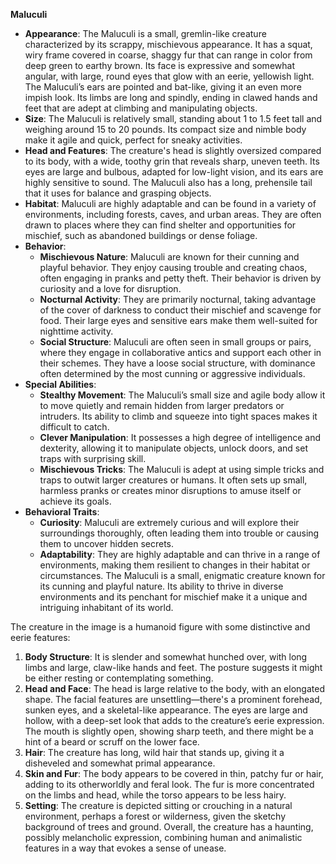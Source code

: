 **Maluculi**

- **Appearance**: The Maluculi is a small, gremlin-like creature characterized by its scrappy, mischievous appearance. It has a squat, wiry frame covered in coarse, shaggy fur that can range in color from deep green to earthy brown. Its face is expressive and somewhat angular, with large, round eyes that glow with an eerie, yellowish light. The Maluculi’s ears are pointed and bat-like, giving it an even more impish look. Its limbs are long and spindly, ending in clawed hands and feet that are adept at climbing and manipulating objects.
- **Size**: The Maluculi is relatively small, standing about 1 to 1.5 feet tall and weighing around 15 to 20 pounds. Its compact size and nimble body make it agile and quick, perfect for sneaky activities.
- **Head and Features**: The creature's head is slightly oversized compared to its body, with a wide, toothy grin that reveals sharp, uneven teeth. Its eyes are large and bulbous, adapted for low-light vision, and its ears are highly sensitive to sound. The Maluculi also has a long, prehensile tail that it uses for balance and grasping objects.
- **Habitat**: Maluculi are highly adaptable and can be found in a variety of environments, including forests, caves, and urban areas. They are often drawn to places where they can find shelter and opportunities for mischief, such as abandoned buildings or dense foliage.
- **Behavior**:
    - **Mischievous Nature**: Maluculi are known for their cunning and playful behavior. They enjoy causing trouble and creating chaos, often engaging in pranks and petty theft. Their behavior is driven by curiosity and a love for disruption.
    - **Nocturnal Activity**: They are primarily nocturnal, taking advantage of the cover of darkness to conduct their mischief and scavenge for food. Their large eyes and sensitive ears make them well-suited for nighttime activity.
    - **Social Structure**: Maluculi are often seen in small groups or pairs, where they engage in collaborative antics and support each other in their schemes. They have a loose social structure, with dominance often determined by the most cunning or aggressive individuals.
- **Special Abilities**:
    - **Stealthy Movement**: The Maluculi’s small size and agile body allow it to move quietly and remain hidden from larger predators or intruders. Its ability to climb and squeeze into tight spaces makes it difficult to catch.
    - **Clever Manipulation**: It possesses a high degree of intelligence and dexterity, allowing it to manipulate objects, unlock doors, and set traps with surprising skill.
    - **Mischievous Tricks**: The Maluculi is adept at using simple tricks and traps to outwit larger creatures or humans. It often sets up small, harmless pranks or creates minor disruptions to amuse itself or achieve its goals.
- **Behavioral Traits**:
    - **Curiosity**: Maluculi are extremely curious and will explore their surroundings thoroughly, often leading them into trouble or causing them to uncover hidden secrets.
    - **Adaptability**: They are highly adaptable and can thrive in a range of environments, making them resilient to changes in their habitat or circumstances.
The Maluculi is a small, enigmatic creature known for its cunning and playful nature. Its ability to thrive in diverse environments and its penchant for mischief make it a unique and intriguing inhabitant of its world.

The creature in the image is a humanoid figure with some distinctive and eerie features:
1. **Body Structure**: It is slender and somewhat hunched over, with long limbs and large, claw-like hands and feet. The posture suggests it might be either resting or contemplating something.
2. **Head and Face**: The head is large relative to the body, with an elongated shape. The facial features are unsettling—there's a prominent forehead, sunken eyes, and a skeletal-like appearance. The eyes are large and hollow, with a deep-set look that adds to the creature’s eerie expression. The mouth is slightly open, showing sharp teeth, and there might be a hint of a beard or scruff on the lower face.
3. **Hair**: The creature has long, wild hair that stands up, giving it a disheveled and somewhat primal appearance.
4. **Skin and Fur**: The body appears to be covered in thin, patchy fur or hair, adding to its otherworldly and feral look. The fur is more concentrated on the limbs and head, while the torso appears to be less hairy.
5. **Setting**: The creature is depicted sitting or crouching in a natural environment, perhaps a forest or wilderness, given the sketchy background of trees and ground.
Overall, the creature has a haunting, possibly melancholic expression, combining human and animalistic features in a way that evokes a sense of unease.